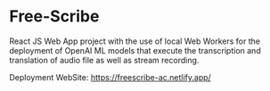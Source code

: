 # Free-Scribe

React JS Web App project with the use of local Web Workers for the deployment of OpenAI ML models that execute the transcription and translation of audio file as well as stream recording. 

Deployment WebSite: https://freescribe-ac.netlify.app/
